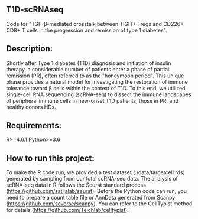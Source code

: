 ## T1D-scRNAseq
Code for "TGF-β-mediated crosstalk between TIGIT+ Tregs and CD226+ CD8+ T cells in the progression and remission of type 1 diabetes".


## Description:
Shortly after Type 1 diabetes (T1D) diagnosis and initiation of insulin therapy, a considerable number of patients enter a phase of partial remission (PR), often referred to as the "honeymoon period". This unique phase provides a natural model for investigating the restoration of immune tolerance toward β cells within the context of T1D. To this end, we utilized single-cell RNA sequencing (scRNA-seq) to dissect the immune landscapes of peripheral immune cells in new-onset T1D patients, those in PR, and healthy donors HDs.

## Requirements:
R>=4.6.1
Python>=3.6

## How to run this project:
To make the R code run, we provided a test dataset (./data/targetcell.rds) generated by sampling from our total scRNA-seq data. The analysis of scRNA-seq data in R follows the Seurat standard process (https://github.com/satijalab/seurat). 
Before the Python code can run, you need to prepare a count table file or AnnData generated from Scanpy (https://github.com/scverse/scanpy). You can refer to the CellTypist method for details (https://github.com/Teichlab/celltypist).


